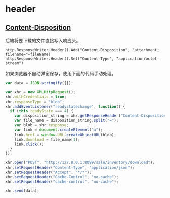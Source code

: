 # header

## [Content-Disposition](https://developer.mozilla.org/en-US/docs/Web/HTTP/Headers/Content-Disposition)

后端将要下载的文件直接写入响应头。

```golang
http.ResponseWriter.Header().Add("Content-Disposition", "attachment; filename="+fileName)
http.ResponseWriter.Header().Set("Content-Type", "application/octet-stream")
```

如果浏览器不自动弹窗保存，使用下面的代码手动处理。

```js
var data = JSON.stringify({});

var xhr = new XMLHttpRequest();
xhr.withCredentials = true;
xhr.responseType = "blob";
xhr.addEventListener("readystatechange", function() {
  if (this.readyState === 4) {
    var disposition_string = xhr.getResponseHeader("Content-Disposition");
    var file_name = disposition_string.split("=");
    var blob = xhr.response;
    var link = document.createElement("a");
    link.href = window.URL.createObjectURL(blob);
    link.download = file_name[1];
    link.click();
  }
});

xhr.open("POST", "http://127.0.0.1:8099/sale/inventory/download");
xhr.setRequestHeader("Content-Type", "application/json");
xhr.setRequestHeader("Accept", "*/*");
xhr.setRequestHeader("Cache-Control", "no-cache");
xhr.setRequestHeader("cache-control", "no-cache");

xhr.send(data);
```
